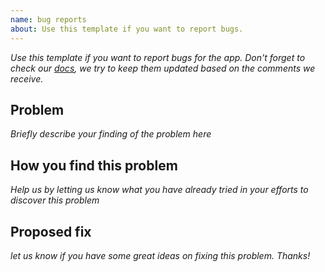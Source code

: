 ```yaml
---
name: bug reports
about: Use this template if you want to report bugs.
---
```


_Use this template if you want to report bugs for the app. Don't forget to check our [docs](../../docs/getting-started.md), we try to keep them updated based on the comments we receive._

## Problem
_Briefly describe your finding of the problem here_

## How you find this problem
_Help us by letting us know what you have already tried in your efforts to discover this problem_

## Proposed fix
_let us know if you have some great ideas on fixing this problem. Thanks!_
